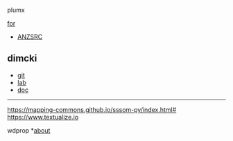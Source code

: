 plumx


[for](https://app.dimensions.ai/browse/categories/publication/for)

 - [ANZSRC](https://app.dimensions.ai/browse/categories/publication/for)

## dimcki
- [git](https://github.com/digital-science/dimensions-api-lab)
- [lab](https://api-lab.dimensions.ai/?_ga=2.151680954.223198252.1697214672-946248607.1697214672&_gl=1*pbm9se*_ga*OTQ2MjQ4NjA3LjE2OTcyMTQ2NzI.*_ga_CHDNWH4YDX*MTY5NzIxNDY3Mi4xLjEuMTY5NzIxNTEzNC4wLjAuMA..)
- [doc](https://docs.dimensions.ai/dsl/?_ga=2.176935718.223198252.1697214672-946248607.1697214672&_gl=1*hazmn3*_ga*OTQ2MjQ4NjA3LjE2OTcyMTQ2NzI.*_ga_CHDNWH4YDX*MTY5NzIxNDY3Mi4xLjEuMTY5NzIxNTIwOS4wLjAuMA..)

----

https://mapping-commons.github.io/sssom-py/index.html#
https://www.textualize.io


wdprop
 *[about](https://rawgit.com/johnsamuelwrites/wdprop/master/wdprop.html)






